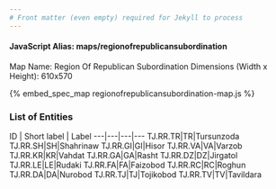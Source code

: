 ```yaml
---
# Front matter (even empty) required for Jekyll to process
---
```


#### JavaScript Alias: maps/regionofrepublicansubordination

Map Name: Region Of Republican Subordination
Dimensions (Width x Height): 610x570



{% embed_spec_map regionofrepublicansubordination-map.js %}

### List of Entities

ID | Short label | Label
---|---|---|---
TJ.RR.TR|TR|Tursunzoda
TJ.RR.SH|SH|Shahrinaw
TJ.RR.GI|GI|Hisor
TJ.RR.VA|VA|Varzob
TJ.RR.KR|KR|Vahdat
TJ.RR.GA|GA|Rasht
TJ.RR.DZ|DZ|Jirgatol
TJ.RR.LE|LE|Rudaki
TJ.RR.FA|FA|Faizobod
TJ.RR.RC|RC|Roghun
TJ.RR.DA|DA|Nurobod
TJ.RR.TJ|TJ|Tojikobod
TJ.RR.TV|TV|Tavildara